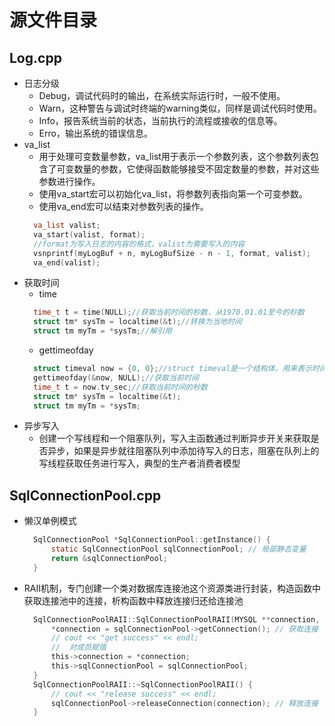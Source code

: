 # 源文件目录
## Log.cpp
* 日志分级
  * Debug，调试代码时的输出，在系统实际运行时，一般不使用。
  * Warn，这种警告与调试时终端的warning类似，同样是调试代码时使用。
  * Info，报告系统当前的状态，当前执行的流程或接收的信息等。
  * Erro，输出系统的错误信息。
* va_list
  * 用于处理可变数量参数，va_list用于表示一个参数列表，这个参数列表包含了可变数量的参数，它使得函数能够接受不固定数量的参数，并对这些参数进行操作。
  * 使用va_start宏可以初始化va_list，将参数列表指向第一个可变参数。
  * 使用va_end宏可以结束对参数列表的操作。
  ~~~c
    va_list valist;
    va_start(valist, format);
    //format为写入日志的内容的格式，valist为需要写入的内容
    vsnprintf(myLogBuf + n, myLogBufSize - n - 1, format, valist);
    va_end(valist);
  ~~~
* 获取时间
  * time
  ~~~c
    time_t t = time(NULL);//获取当前时间的秒数，从1970.01.01至今的秒数
    struct tm* sysTm = localtime(&t);//转换为当地时间
    struct tm myTm = *sysTm;//解引用
  ~~~
  * gettimeofday
  ~~~c
    struct timeval now = {0, 0};//struct timeval是一个结构体，用来表示时间值，包括秒数和微秒数
    gettimeofday(&now, NULL);//获取当前时间
    time_t t = now.tv_sec;//获取当前时间的秒数
    struct tm* sysTm = localtime(&t);
    struct tm myTm = *sysTm;
  ~~~
* 异步写入
  * 创建一个写线程和一个阻塞队列，写入主函数通过判断异步开关来获取是否异步，如果是异步就往阻塞队列中添加待写入的日志，阻塞在队列上的写线程获取任务进行写入，典型的生产者消费者模型

## SqlConnectionPool.cpp
* 懒汉单例模式
  ~~~c
    SqlConnectionPool *SqlConnectionPool::getInstance() {
        static SqlConnectionPool sqlConnectionPool; // 局部静态变量
        return &sqlConnectionPool;
    }
  ~~~
* RAII机制，专门创建一个类对数据库连接池这个资源类进行封装，构造函数中获取连接池中的连接，析构函数中释放连接归还给连接池
  ~~~c
    SqlConnectionPoolRAII::SqlConnectionPoolRAII(MYSQL **connection, SqlConnectionPool *sqlConnectionPool) {
        *connection = sqlConnectionPool->getConnection(); // 获取连接
        // cout << "get success" << endl;
        //  对成员赋值
        this->connection = *connection;
        this->sqlConnectionPool = sqlConnectionPool;
    }
    SqlConnectionPoolRAII::~SqlConnectionPoolRAII() {
        // cout << "release success" << endl;
        sqlConnectionPool->releaseConnection(connection); // 释放连接
    }
  ~~~
